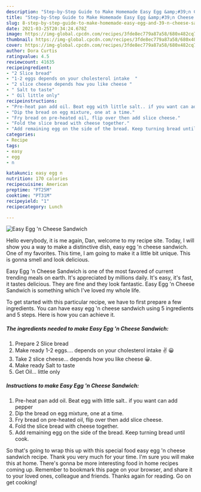 ```yaml
---
description: "Step-by-Step Guide to Make Homemade Easy Egg &amp;#39;n Cheese Sandwich"
title: "Step-by-Step Guide to Make Homemade Easy Egg &amp;#39;n Cheese Sandwich"
slug: 8-step-by-step-guide-to-make-homemade-easy-egg-and-39-n-cheese-sandwich
date: 2021-03-25T20:34:24.678Z
image: https://img-global.cpcdn.com/recipes/3fde8ec779a87a58/680x482cq70/easy-egg-n-cheese-sandwich-recipe-main-photo.jpg
thumbnail: https://img-global.cpcdn.com/recipes/3fde8ec779a87a58/680x482cq70/easy-egg-n-cheese-sandwich-recipe-main-photo.jpg
cover: https://img-global.cpcdn.com/recipes/3fde8ec779a87a58/680x482cq70/easy-egg-n-cheese-sandwich-recipe-main-photo.jpg
author: Dora Curtis
ratingvalue: 4.5
reviewcount: 41635
recipeingredient:
- "2 Slice bread"
- "1-2 eggs depends on your cholesterol intake  "
- "2 slice cheese depends how you like cheese "
- " Salt to taste"
- " Oil little only"
recipeinstructions:
- "Pre-heat pan add oil. Beat egg with little salt.. if you want can add pepper"
- "Dip the bread on egg mixture, one at a time."
- "Fry bread on pre-heated oil, flip over then add slice cheese."
- "Fold the slice bread with cheese together."
- "Add remaining egg on the side of the bread. Keep turning bread until cook."
categories:
- Recipe
tags:
- easy
- egg
- n

katakunci: easy egg n 
nutrition: 170 calories
recipecuisine: American
preptime: "PT25M"
cooktime: "PT31M"
recipeyield: "1"
recipecategory: Lunch

---
```



![Easy Egg &#39;n Cheese Sandwich](https://img-global.cpcdn.com/recipes/3fde8ec779a87a58/680x482cq70/easy-egg-n-cheese-sandwich-recipe-main-photo.jpg)

Hello everybody, it is me again, Dan, welcome to my recipe site. Today, I will show you a way to make a distinctive dish, easy egg &#39;n cheese sandwich. One of my favorites. This time, I am going to make it a little bit unique. This is gonna smell and look delicious.



Easy Egg &#39;n Cheese Sandwich is one of the most favored of current trending meals on earth. It's appreciated by millions daily. It's easy, it's fast, it tastes delicious. They are fine and they look fantastic. Easy Egg &#39;n Cheese Sandwich is something which I've loved my whole life.


To get started with this particular recipe, we have to first prepare a few ingredients. You can have easy egg &#39;n cheese sandwich using 5 ingredients and 5 steps. Here is how you can achieve it.

<!--inarticleads1-->

##### The ingredients needed to make Easy Egg &#39;n Cheese Sandwich:

1. Prepare 2 Slice bread
1. Make ready 1-2 eggs.... depends on your cholesterol intake ✌ 😀
1. Take 2 slice cheese... depends how you like cheese 😀.
1. Make ready  Salt to taste
1. Get  Oil... little only




<!--inarticleads2-->

##### Instructions to make Easy Egg &#39;n Cheese Sandwich:

1. Pre-heat pan add oil. Beat egg with little salt.. if you want can add pepper
1. Dip the bread on egg mixture, one at a time.
1. Fry bread on pre-heated oil, flip over then add slice cheese.
1. Fold the slice bread with cheese together.
1. Add remaining egg on the side of the bread. Keep turning bread until cook.




So that's going to wrap this up with this special food easy egg &#39;n cheese sandwich recipe. Thank you very much for your time. I'm sure you will make this at home. There's gonna be more interesting food in home recipes coming up. Remember to bookmark this page on your browser, and share it to your loved ones, colleague and friends. Thanks again for reading. Go on get cooking!
